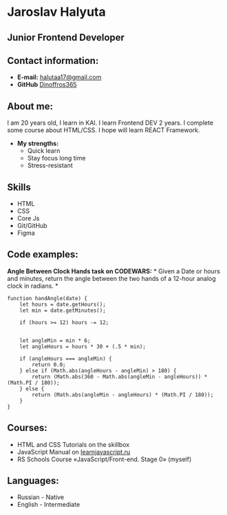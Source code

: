 # Jaroslav Halyuta
## Junior Frontend Developer
## Contact information:
* **E-mail:** halutaa17@gmail.com
* **GitHub** [Dinoffros365](https://github.com/Dinoffros365)
## About me:
I am 20 years old, I learn in KAI. I learn Frontend DEV 2 years. I complete some course about HTML/CSS. I hope will learn REACT Framework.
- **My strengths:**
    - Quick learn
    - Stay focus long time
    - Stress-resistant
## Skills
* HTML
* CSS
* Core Js
* Git/GitHub
* Figma
## Code examples:
**Angle Between Clock Hands task on CODEWARS:** * Given a Date or hours and minutes, return the angle between the two hands of a 12-hour analog clock in radians. *
```
function handAngle(date) {
    let hours = date.getHours();
    let min = date.getMinutes();

    if (hours >= 12) hours -= 12;


    let angleMin = min * 6;
    let angleHours = hours * 30 + (.5 * min);

    if (angleHours === angleMin) {
        return 0.0;
    } else if (Math.abs(angleHours - angleMin) > 180) {
        return (Math.abs(360 - Math.abs(angleMin - angleHours)) * (Math.PI / 180));
    } else {
        return (Math.abs(angleMin - angleHours) * (Math.PI / 180));
    }
}
```
## Courses:
* HTML and CSS Tutorials on the skillbox
* JavaScript Manual on [learnjavascript.ru](https://learn.javascript.ru/)
* RS Schools Course «JavaScript/Front-end. Stage 0» (myself)
## Languages: 
* Russian - Native
* English - Intermediate